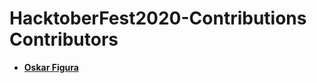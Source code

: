 HacktoberFest2020-Contributions Contributors
============================================

* **[Oskar Figura](https://github.com/oskarfigura)**
